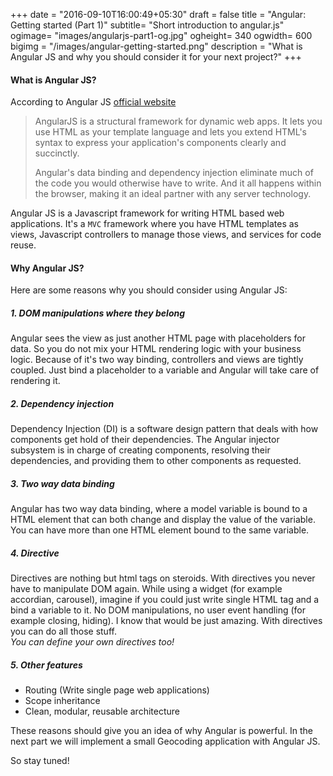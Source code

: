 +++
date = "2016-09-10T16:00:49+05:30"
draft = false
title = "Angular: Getting started (Part 1)"
subtitle= "Short introduction to angular.js"
ogimage= "images/angularjs-part1-og.jpg"
ogheight= 340
ogwidth= 600
bigimg = "/images/angular-getting-started.png"
description = "What is Angular JS and why you should consider it for your next project?"
+++

#### What is Angular JS?

According to Angular JS <a href="" target=_blank>official website </a>
 
> AngularJS is a structural framework for dynamic web apps. It lets you use HTML as your template language and lets you extend HTML's syntax to express your application's components clearly and succinctly.
>
> Angular's data binding and dependency injection eliminate much of the code you would otherwise have to write. And it all happens within the browser, making it an ideal partner with any server technology.

Angular JS is a Javascript framework for writing HTML based web applications. It's a `MVC` framework where you have HTML templates as views, Javascript controllers to manage those views, and services for code reuse.


#### Why Angular JS?

Here are some reasons why you should consider using Angular JS:   

##### 1. DOM manipulations where they belong

Angular sees the view as just another HTML page with placeholders for data. So you do not mix your HTML rendering logic with your business logic. Because of it's two way binding, controllers and views are tightly coupled. Just bind a placeholder to a variable and Angular will take care of rendering it.

##### 2. Dependency injection

Dependency Injection (DI) is a software design pattern that deals with how components get hold of their dependencies.
The Angular injector subsystem is in charge of creating components, resolving their dependencies, and providing them to other components as requested.

##### 3. Two way data binding

Angular has two way data binding, where a model variable is bound to a HTML element that can both change and display the value of the variable. You can have more than one HTML element bound to the same variable.

##### 4. Directive

Directives are nothing but html tags on steroids. With directives you never have to manipulate DOM again. While using a widget (for example accordian, carousel), imagine if you could just write single HTML tag and a bind a variable to it. No DOM manipulations, no user event handling (for example closing, hiding). I know that would be just amazing. With directives you can do all those stuff.  
_You can define your own directives too!_

##### 5. Other features

* Routing (Write single page web applications)
* Scope inheritance
* Clean, modular, reusable architecture

These reasons should give you an idea of why Angular is powerful. In the next part we will implement a small Geocoding application with Angular JS.  

So stay tuned!
